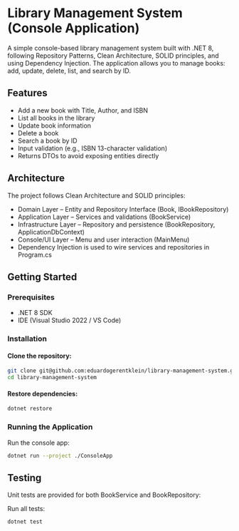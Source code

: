 # Library Management System (Console Application)

A simple console-based library management system built with .NET 8, following Repository Patterns, Clean Architecture, SOLID principles, and using Dependency Injection.
The application allows you to manage books: add, update, delete, list, and search by ID.

## Features

- Add a new book with Title, Author, and ISBN
- List all books in the library
- Update book information
- Delete a book
- Search a book by ID
- Input validation (e.g., ISBN 13-character validation)
- Returns DTOs to avoid exposing entities directly

## Architecture

The project follows Clean Architecture and SOLID principles:

- Domain Layer – Entity and Repository Interface (Book, IBookRepository)
- Application Layer – Services and validations (BookService)
- Infrastructure Layer – Repository and persistence (BookRepository, ApplicationDbContext)
- Console/UI Layer – Menu and user interaction (MainMenu)
- Dependency Injection is used to wire services and repositories in Program.cs

## Getting Started

### Prerequisites

- .NET 8 SDK
- IDE (Visual Studio 2022 / VS Code)

### Installation

#### Clone the repository:

```bash
git clone git@github.com:eduardogerentklein/library-management-system.git
cd library-management-system
```

#### Restore dependencies:

```bash
dotnet restore
```

### Running the Application

Run the console app:

```bash
dotnet run --project ./ConsoleApp
```

## Testing

Unit tests are provided for both BookService and BookRepository:

Run all tests:

```bash
dotnet test
```
